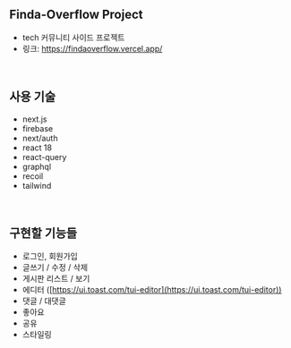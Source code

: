 ## Finda-Overflow Project

- tech 커뮤니티 사이드 프로젝트
- 링크: https://findaoverflow.vercel.app/

<br />

## 사용 기술

- next.js
- firebase
- next/auth
- react 18
- react-query
- graphql
- recoil
- tailwind

<br />

## 구현할 기능들

- 로그인, 회원가입
- 글쓰기 / 수정 / 삭제
- 게시판 리스트 / 보기
- 에디터 ([https://ui.toast.com/tui-editor](https://ui.toast.com/tui-editor))
- 댓글 / 대댓글
- 좋아요
- 공유
- 스타일링

